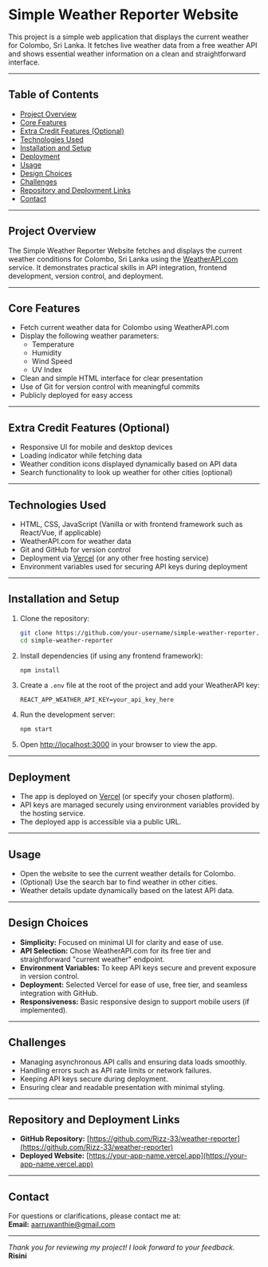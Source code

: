 # Simple Weather Reporter Website

This project is a simple web application that displays the current weather for Colombo, Sri Lanka. It fetches live weather data from a free weather API and shows essential weather information on a clean and straightforward interface.

---

## Table of Contents

- [Project Overview](#project-overview)
- [Core Features](#core-features)
- [Extra Credit Features (Optional)](#extra-credit-features-optional)
- [Technologies Used](#technologies-used)
- [Installation and Setup](#installation-and-setup)
- [Deployment](#deployment)
- [Usage](#usage)
- [Design Choices](#design-choices)
- [Challenges](#challenges)
- [Repository and Deployment Links](#repository-and-deployment-links)
- [Contact](#contact)

---

## Project Overview

The Simple Weather Reporter Website fetches and displays the current weather conditions for Colombo, Sri Lanka using the [WeatherAPI.com](https://www.weatherapi.com/) service. It demonstrates practical skills in API integration, frontend development, version control, and deployment.

---

## Core Features

- Fetch current weather data for Colombo using WeatherAPI.com
- Display the following weather parameters:
  - Temperature
  - Humidity
  - Wind Speed
  - UV Index
- Clean and simple HTML interface for clear presentation
- Use of Git for version control with meaningful commits
- Publicly deployed for easy access

---

## Extra Credit Features (Optional)

- Responsive UI for mobile and desktop devices
- Loading indicator while fetching data
- Weather condition icons displayed dynamically based on API data
- Search functionality to look up weather for other cities (optional)

---

## Technologies Used

- HTML, CSS, JavaScript (Vanilla or with frontend framework such as React/Vue, if applicable)
- WeatherAPI.com for weather data
- Git and GitHub for version control
- Deployment via [Vercel](https://vercel.com/) (or any other free hosting service)
- Environment variables used for securing API keys during deployment

---

## Installation and Setup

1. Clone the repository:

   ```bash
   git clone https://github.com/your-username/simple-weather-reporter.git
   cd simple-weather-reporter
   ```

2. Install dependencies (if using any frontend framework):

   ```bash
   npm install
   ```

3. Create a `.env` file at the root of the project and add your WeatherAPI key:

   ```
   REACT_APP_WEATHER_API_KEY=your_api_key_here
   ```

4. Run the development server:

   ```bash
   npm start
   ```

5. Open [http://localhost:3000](http://localhost:3000) in your browser to view the app.

---

## Deployment

- The app is deployed on [Vercel](https://vercel.com/) (or specify your chosen platform).
- API keys are managed securely using environment variables provided by the hosting service.
- The deployed app is accessible via a public URL.

---

## Usage

- Open the website to see the current weather details for Colombo.
- (Optional) Use the search bar to find weather in other cities.
- Weather details update dynamically based on the latest API data.

---

## Design Choices

- **Simplicity:** Focused on minimal UI for clarity and ease of use.
- **API Selection:** Chose WeatherAPI.com for its free tier and straightforward "current weather" endpoint.
- **Environment Variables:** To keep API keys secure and prevent exposure in version control.
- **Deployment:** Selected Vercel for ease of use, free tier, and seamless integration with GitHub.
- **Responsiveness:** Basic responsive design to support mobile users (if implemented).

---

## Challenges

- Managing asynchronous API calls and ensuring data loads smoothly.
- Handling errors such as API rate limits or network failures.
- Keeping API keys secure during deployment.
- Ensuring clear and readable presentation with minimal styling.

---

## Repository and Deployment Links

- **GitHub Repository:** [https://github.com/Rizz-33/weather-reporter](https://github.com/Rizz-33/weather-reporter)
- **Deployed Website:** [https://your-app-name.vercel.app](https://your-app-name.vercel.app)

---

## Contact

For questions or clarifications, please contact me at:  
**Email:** aarruwanthie@gmail.com

---

_Thank you for reviewing my project! I look forward to your feedback._  
**Risini**
